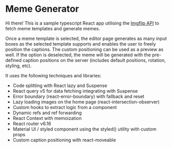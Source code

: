 # Meme Generator

Hi there! This is a sample typescript React app utilising the [Imgflip API](https://imgflip.com/api) to fetch meme templates and generate memes.

Once a meme template is selected, the editor page generates as many input boxes as the selected template supports and enables the user to freely position the captions. The custom positioning can be used as a preview as well. If the option is deselected, the meme will be generated with the pre-defined caption positions on the server (includes default positions, rotation, styling, etc).

It uses the following techniques and libraries:

- Code splitting with React lazy and Suspense
- React query v5 for data fetching integrating with Suspense
- Error boundary (react-error-boundary) with fallback and reset
- Lazy loading images on the home page (react-intersection-observer)
- Custom hooks to extract logic from a component
- Dynamic refs and ref forwarding
- React Context with memoization
- React router v6.16
- Material UI / styled component using the styled() utility with custom props
- Custom caption positioning with react-moveable
